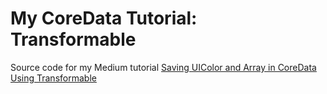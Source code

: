 # My CoreData Tutorial: Transformable
Source code for my Medium tutorial [Saving UIColor and Array in CoreData Using Transformable](https://medium.com/@samuelfolledo/saving-uicolor-and-array-in-coredata-using-transformable-4fb906d0a553?sk=111ebc91493fa032d1d698d5dd77dcfb)

